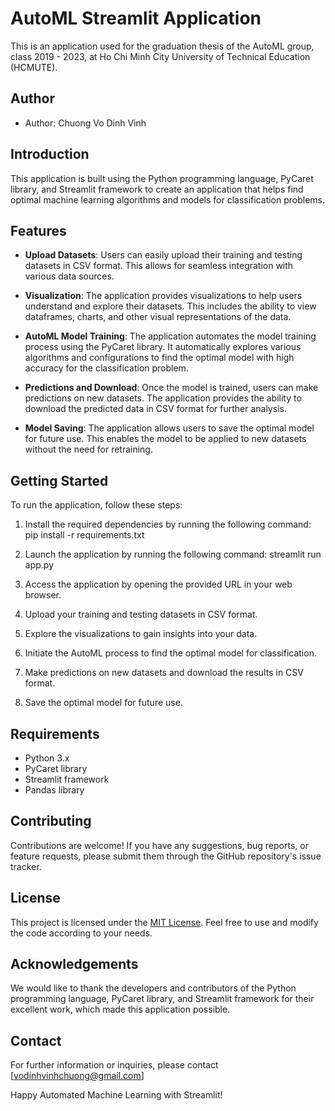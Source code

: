 # AutoML Streamlit Application

This is an application used for the graduation thesis of the AutoML group, class 2019 - 2023, at Ho Chi Minh City University of Technical Education (HCMUTE).

## Author

- Author: Chuong Vo Dinh Vinh

## Introduction

This application is built using the Python programming language, PyCaret library, and Streamlit framework to create an application that helps find optimal machine learning algorithms and models for classification problems.

## Features

- **Upload Datasets**: Users can easily upload their training and testing datasets in CSV format. This allows for seamless integration with various data sources.

- **Visualization**: The application provides visualizations to help users understand and explore their datasets. This includes the ability to view dataframes, charts, and other visual representations of the data.

- **AutoML Model Training**: The application automates the model training process using the PyCaret library. It automatically explores various algorithms and configurations to find the optimal model with high accuracy for the classification problem.

- **Predictions and Download**: Once the model is trained, users can make predictions on new datasets. The application provides the ability to download the predicted data in CSV format for further analysis.

- **Model Saving**: The application allows users to save the optimal model for future use. This enables the model to be applied to new datasets without the need for retraining.

## Getting Started

To run the application, follow these steps:

1. Install the required dependencies by running the following command:
pip install -r requirements.txt


2. Launch the application by running the following command:
streamlit run app.py


3. Access the application by opening the provided URL in your web browser.

4. Upload your training and testing datasets in CSV format.

5. Explore the visualizations to gain insights into your data.

6. Initiate the AutoML process to find the optimal model for classification.

7. Make predictions on new datasets and download the results in CSV format.

8. Save the optimal model for future use.

## Requirements

- Python 3.x
- PyCaret library
- Streamlit framework
- Pandas library

## Contributing

Contributions are welcome! If you have any suggestions, bug reports, or feature requests, please submit them through the GitHub repository's issue tracker.

## License

This project is licensed under the [MIT License](LICENSE). Feel free to use and modify the code according to your needs.

## Acknowledgements

We would like to thank the developers and contributors of the Python programming language, PyCaret library, and Streamlit framework for their excellent work, which made this application possible.

## Contact

For further information or inquiries, please contact [vodinhvinhchuong@gmail.com]

Happy Automated Machine Learning with Streamlit!
